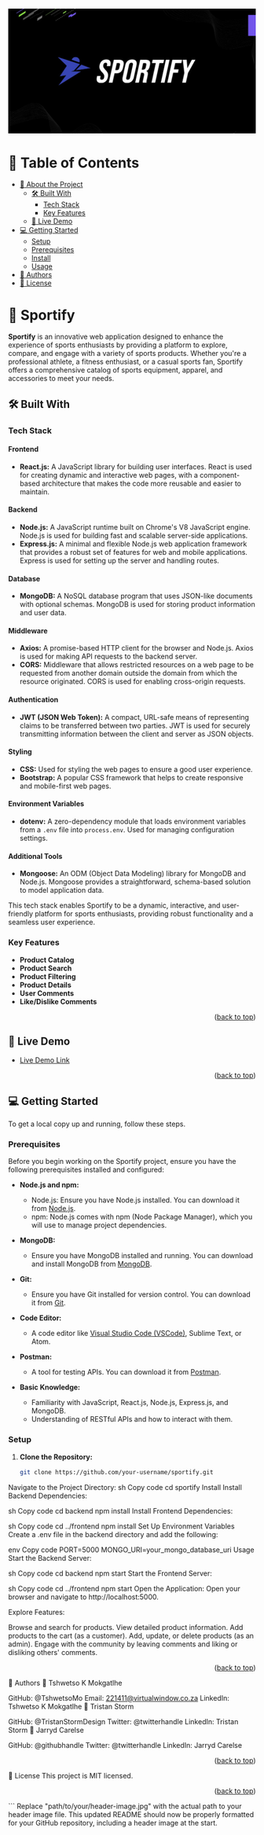
<a name="readme-top"></a>

<!-- HEADER IMAGE -->
![Sportify Header](sportify.jpg)

<!-- TABLE OF CONTENTS -->
# 📗 Table of Contents

- [📖 About the Project](#about-project)
  - [🛠 Built With](#built-with)
    - [Tech Stack](#tech-stack)
    - [Key Features](#key-features)
  - [🚀 Live Demo](#live-demo)
- [💻 Getting Started](#getting-started)
  - [Setup](#setup)
  - [Prerequisites](#prerequisites)
  - [Install](#install)
  - [Usage](#usage)
- [👥 Authors](#authors)
- [📝 License](#license)

<!-- PROJECT DESCRIPTION -->
# 📖 Sportify <a name="about-project"></a>

**Sportify** is an innovative web application designed to enhance the experience of sports enthusiasts by providing a platform to explore, compare, and engage with a variety of sports products. Whether you're a professional athlete, a fitness enthusiast, or a casual sports fan, Sportify offers a comprehensive catalog of sports equipment, apparel, and accessories to meet your needs.

## 🛠 Built With <a name="built-with"></a>

### Tech Stack <a name="tech-stack"></a>

#### Frontend
- **React.js:** A JavaScript library for building user interfaces. React is used for creating dynamic and interactive web pages, with a component-based architecture that makes the code more reusable and easier to maintain.

#### Backend
- **Node.js:** A JavaScript runtime built on Chrome's V8 JavaScript engine. Node.js is used for building fast and scalable server-side applications.
- **Express.js:** A minimal and flexible Node.js web application framework that provides a robust set of features for web and mobile applications. Express is used for setting up the server and handling routes.

#### Database
- **MongoDB:** A NoSQL database program that uses JSON-like documents with optional schemas. MongoDB is used for storing product information and user data.

#### Middleware
- **Axios:** A promise-based HTTP client for the browser and Node.js. Axios is used for making API requests to the backend server.
- **CORS:** Middleware that allows restricted resources on a web page to be requested from another domain outside the domain from which the resource originated. CORS is used for enabling cross-origin requests.

#### Authentication
- **JWT (JSON Web Token):** A compact, URL-safe means of representing claims to be transferred between two parties. JWT is used for securely transmitting information between the client and server as JSON objects.

#### Styling
- **CSS:** Used for styling the web pages to ensure a good user experience.
- **Bootstrap:** A popular CSS framework that helps to create responsive and mobile-first web pages.

#### Environment Variables
- **dotenv:** A zero-dependency module that loads environment variables from a `.env` file into `process.env`. Used for managing configuration settings.

#### Additional Tools
- **Mongoose:** An ODM (Object Data Modeling) library for MongoDB and Node.js. Mongoose provides a straightforward, schema-based solution to model application data.

This tech stack enables Sportify to be a dynamic, interactive, and user-friendly platform for sports enthusiasts, providing robust functionality and a seamless user experience.

### Key Features <a name="key-features"></a>

- **Product Catalog**
- **Product Search**
- **Product Filtering**
- **Product Details**
- **User Comments**
- **Like/Dislike Comments**

<p align="right">(<a href="#readme-top">back to top</a>)</p>

<!-- LIVE DEMO -->
## 🚀 Live Demo <a name="live-demo"></a>

- [Live Demo Link](https://yourdeployedapplicationlink.com)

<p align="right">(<a href="#readme-top">back to top</a>)</p>

<!-- GETTING STARTED -->
## 💻 Getting Started <a name="getting-started"></a>

To get a local copy up and running, follow these steps.

### Prerequisites

Before you begin working on the Sportify project, ensure you have the following prerequisites installed and configured:

- **Node.js and npm:**
  - Node.js: Ensure you have Node.js installed. You can download it from [Node.js](https://nodejs.org/).
  - npm: Node.js comes with npm (Node Package Manager), which you will use to manage project dependencies.

- **MongoDB:**
  - Ensure you have MongoDB installed and running. You can download and install MongoDB from [MongoDB](https://www.mongodb.com/try/download/community).

- **Git:**
  - Ensure you have Git installed for version control. You can download it from [Git](https://git-scm.com/).

- **Code Editor:**
  - A code editor like [Visual Studio Code (VSCode)](https://code.visualstudio.com/), Sublime Text, or Atom.

- **Postman:**
  - A tool for testing APIs. You can download it from [Postman](https://www.postman.com/downloads/).

- **Basic Knowledge:**
  - Familiarity with JavaScript, React.js, Node.js, Express.js, and MongoDB.
  - Understanding of RESTful APIs and how to interact with them.

### Setup

1. **Clone the Repository:**
   ```sh
   git clone https://github.com/your-username/sportify.git
Navigate to the Project Directory:
sh
Copy code
cd sportify
Install
Install Backend Dependencies:

sh
Copy code
cd backend
npm install
Install Frontend Dependencies:

sh
Copy code
cd ../frontend
npm install
Set Up Environment Variables
Create a .env file in the backend directory and add the following:

env
Copy code
PORT=5000
MONGO_URI=your_mongo_database_uri
Usage
Start the Backend Server:

sh
Copy code
cd backend
npm start
Start the Frontend Server:

sh
Copy code
cd ../frontend
npm start
Open the Application:
Open your browser and navigate to http://localhost:5000.

Explore Features:

Browse and search for products.
View detailed product information.
Add products to the cart (as a customer).
Add, update, or delete products (as an admin).
Engage with the community by leaving comments and liking or disliking others' comments.
<p align="right">(<a href="#readme-top">back to top</a>)</p>
<!-- AUTHORS -->
👥 Authors <a name="authors"></a>
👤 Tshwetso K Mokgatlhe

GitHub: @TshwetsoMo
Email: 221411@virtualwindow.co.za
LinkedIn: Tshwetso K Mokgatlhe
👤 Tristan Storm

GitHub: @TristanStormDesign
Twitter: @twitterhandle
LinkedIn: Tristan Storm
👤 Jarryd Carelse

GitHub: @githubhandle
Twitter: @twitterhandle
LinkedIn: Jarryd Carelse
<p align="right">(<a href="#readme-top">back to top</a>)</p>
<!-- LICENSE -->
📝 License <a name="license"></a>
This project is MIT licensed.

<p align="right">(<a href="#readme-top">back to top</a>)</p>
```
Replace "path/to/your/header-image.jpg" with the actual path to your header image file. This updated README should now be properly formatted for your GitHub repository, including a header image at the start.
